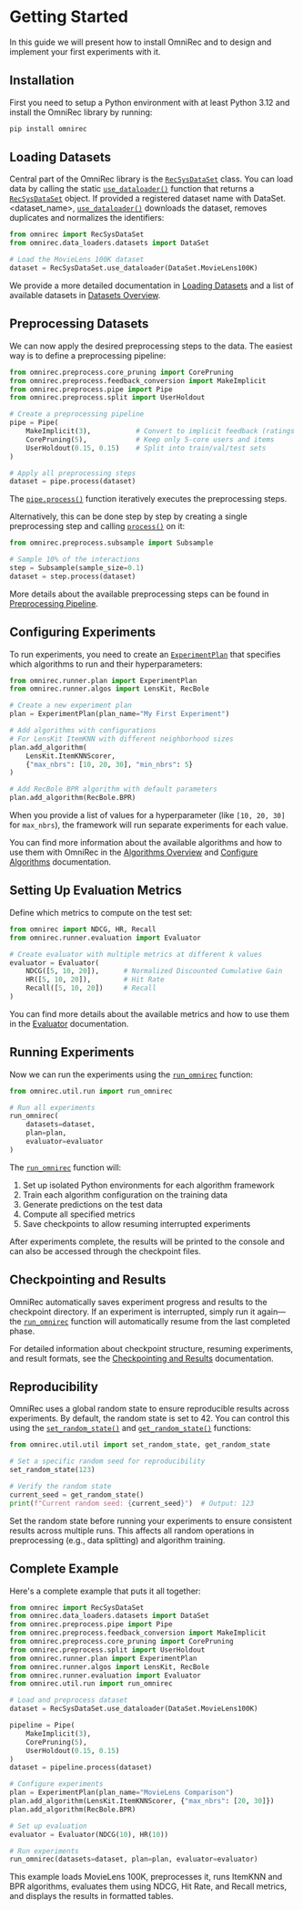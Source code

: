 # Getting Started

In this guide we will present how to install OmniRec and to design and implement your first experiments with it.

## Installation

First you need to setup a Python environment with at least Python 3.12 and install the OmniRec library by running:

```bash
pip install omnirec
```

## Loading Datasets

Central part of the OmniRec library is the [`RecSysDataSet`](API_references.md#omnirec.recsys_data_set.RecSysDataSet) class. You can load data by calling the static [`use_dataloader()`](API_references.md#omnirec.recsys_data_set.RecSysDataSet) function that returns a [`RecSysDataSet`](API_references.md#omnirec.recsys_data_set.RecSysDataSet) object. If provided a registered dataset name with DataSet.<dataset_name>, [`use_dataloader()`](API_references.md#omnirec.recsys_data_set.RecSysDataSet) downloads the dataset, removes duplicates and normalizes the identifiers:

```python
from omnirec import RecSysDataSet
from omnirec.data_loaders.datasets import DataSet

# Load the MovieLens 100K dataset
dataset = RecSysDataSet.use_dataloader(DataSet.MovieLens100K)
```

We provide a more detailed documentation in [Loading Datasets](loading_datasets.md) and a list of available datasets in [Datasets Overview](datasets_overview.md).

## Preprocessing Datasets

We can now apply the desired preprocessing steps to the data. The easiest way is to define a preprocessing pipeline:

```python
from omnirec.preprocess.core_pruning import CorePruning
from omnirec.preprocess.feedback_conversion import MakeImplicit
from omnirec.preprocess.pipe import Pipe
from omnirec.preprocess.split import UserHoldout

# Create a preprocessing pipeline
pipe = Pipe(
    MakeImplicit(3),           # Convert to implicit feedback (ratings >= 3)
    CorePruning(5),            # Keep only 5-core users and items
    UserHoldout(0.15, 0.15)    # Split into train/val/test sets
)

# Apply all preprocessing steps
dataset = pipe.process(dataset)
```

The [`pipe.process()`](API_references.md#omnirec.preprocess.pipe.Pipe) function iteratively executes the preprocessing steps.

Alternatively, this can be done step by step by creating a single preprocessing step and calling [`process()`](API_references.md#omnirec.preprocess.subsample.Subsample) on it:

```python
from omnirec.preprocess.subsample import Subsample

# Sample 10% of the interactions
step = Subsample(sample_size=0.1)
dataset = step.process(dataset)
```

More details about the available preprocessing steps can be found in [Preprocessing Pipeline](preprocessing.md).

## Configuring Experiments

To run experiments, you need to create an [`ExperimentPlan`](API_references.md#omnirec.runner.plan.ExperimentPlan) that specifies which algorithms to run and their hyperparameters:

```python
from omnirec.runner.plan import ExperimentPlan
from omnirec.runner.algos import LensKit, RecBole

# Create a new experiment plan
plan = ExperimentPlan(plan_name="My First Experiment")

# Add algorithms with configurations
# For LensKit ItemKNN with different neighborhood sizes
plan.add_algorithm(
    LensKit.ItemKNNScorer,
    {"max_nbrs": [10, 20, 30], "min_nbrs": 5}
)

# Add RecBole BPR algorithm with default parameters
plan.add_algorithm(RecBole.BPR)
```

When you provide a list of values for a hyperparameter (like `[10, 20, 30]` for `max_nbrs`), the framework will run separate experiments for each value.

You can find more information about the available algorithms and how to use them with OmniRec in the [Algorithms Overview](algorithms_overview.md) and [Configure Algorithms](conf_algo.md) documentation.

## Setting Up Evaluation Metrics

Define which metrics to compute on the test set:

```python
from omnirec import NDCG, HR, Recall
from omnirec.runner.evaluation import Evaluator

# Create evaluator with multiple metrics at different k values
evaluator = Evaluator(
    NDCG([5, 10, 20]),      # Normalized Discounted Cumulative Gain
    HR([5, 10, 20]),        # Hit Rate
    Recall([5, 10, 20])     # Recall
)
```
You can find more details about the available metrics and how to use them in the [Evaluator](evaluator.md) documentation.

## Running Experiments

Now we can run the experiments using the [`run_omnirec`](API_references.md#omnirec.util.run.run_omnirec) function:

```python
from omnirec.util.run import run_omnirec

# Run all experiments
run_omnirec(
    datasets=dataset,
    plan=plan,
    evaluator=evaluator
)
```

The [`run_omnirec`](API_references.md#omnirec.util.run.run_omnirec) function will:

1. Set up isolated Python environments for each algorithm framework
2. Train each algorithm configuration on the training data
3. Generate predictions on the test data
4. Compute all specified metrics
5. Save checkpoints to allow resuming interrupted experiments

After experiments complete, the results will be printed to the console and can also be accessed through the checkpoint files.

## Checkpointing and Results

OmniRec automatically saves experiment progress and results to the checkpoint directory. If an experiment is interrupted, simply run it again—the [`run_omnirec`](API_references.md#omnirec.util.run.run_omnirec) function will automatically resume from the last completed phase.

For detailed information about checkpoint structure, resuming experiments, and result formats, see the [Checkpointing and Results](checkpointing.md) documentation.

## Reproducibility

OmniRec uses a global random state to ensure reproducible results across experiments. By default, the random state is set to 42. You can control this using the [`set_random_state()`](API_references.md#omnirec.util.util.set_random_state) and [`get_random_state()`](API_references.md#omnirec.util.util.get_random_state) functions:

```python
from omnirec.util.util import set_random_state, get_random_state

# Set a specific random seed for reproducibility
set_random_state(123)

# Verify the random state
current_seed = get_random_state()
print(f"Current random seed: {current_seed}")  # Output: 123
```

Set the random state before running your experiments to ensure consistent results across multiple runs. This affects all random operations in preprocessing (e.g., data splitting) and algorithm training.

## Complete Example

Here's a complete example that puts it all together:

```python
from omnirec import RecSysDataSet
from omnirec.data_loaders.datasets import DataSet
from omnirec.preprocess.pipe import Pipe
from omnirec.preprocess.feedback_conversion import MakeImplicit
from omnirec.preprocess.core_pruning import CorePruning
from omnirec.preprocess.split import UserHoldout
from omnirec.runner.plan import ExperimentPlan
from omnirec.runner.algos import LensKit, RecBole
from omnirec.runner.evaluation import Evaluator
from omnirec.util.run import run_omnirec

# Load and preprocess dataset
dataset = RecSysDataSet.use_dataloader(DataSet.MovieLens100K)

pipeline = Pipe(
    MakeImplicit(3),
    CorePruning(5),
    UserHoldout(0.15, 0.15)
)
dataset = pipeline.process(dataset)

# Configure experiments
plan = ExperimentPlan(plan_name="MovieLens Comparison")
plan.add_algorithm(LensKit.ItemKNNScorer, {"max_nbrs": [20, 30]})
plan.add_algorithm(RecBole.BPR)

# Set up evaluation
evaluator = Evaluator(NDCG(10), HR(10))

# Run experiments
run_omnirec(datasets=dataset, plan=plan, evaluator=evaluator)
```

This example loads MovieLens 100K, preprocesses it, runs ItemKNN and BPR algorithms, evaluates them using NDCG, Hit Rate, and Recall metrics, and displays the results in formatted tables.